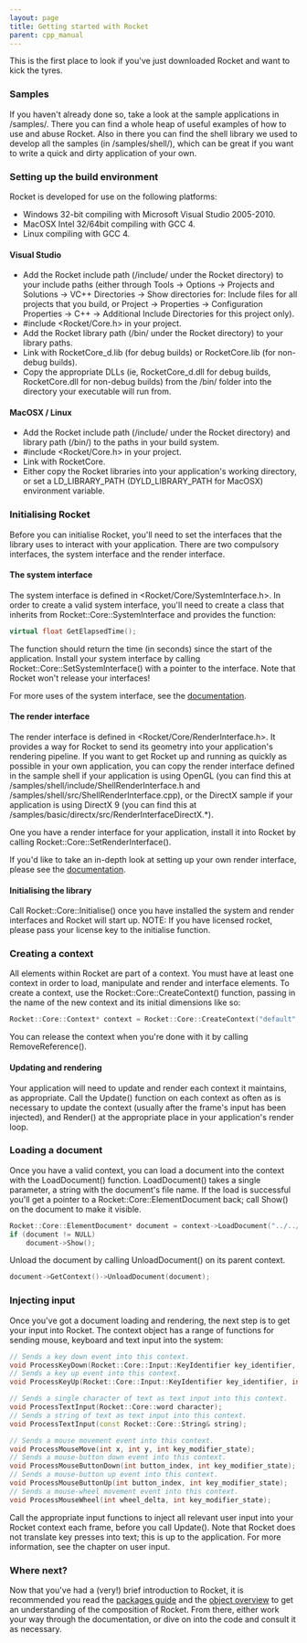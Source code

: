 ```yaml
---
layout: page
title: Getting started with Rocket
parent: cpp_manual
---
```


This is the first place to look if you've just downloaded Rocket and want to kick the tyres.

### Samples

If you haven't already done so, take a look at the sample applications in /samples/. There you can find a whole heap of useful examples of how to use and abuse Rocket. Also in there you can find the shell library we used to develop all the samples (in /samples/shell/), which can be great if you want to write a quick and dirty application of your own.

### Setting up the build environment

Rocket is developed for use on the following platforms:

* Windows 32-bit compiling with Microsoft Visual Studio 2005-2010.
* MacOSX Intel 32/64bit compiling with GCC 4.
* Linux compiling with GCC 4. 

#### Visual Studio

* Add the Rocket include path (/include/ under the Rocket directory) to your include paths (either through Tools -> Options -> Projects and Solutions -> VC++ Directories -> Show directories for: Include files for all projects that you build, or Project -> Properties -> Configuration Properties -> C++ -> Additional Include Directories for this project only).
* #include <Rocket/Core.h> in your project.
* Add the Rocket library path (/bin/ under the Rocket directory) to your library paths.
* Link with RocketCore_d.lib (for debug builds) or RocketCore.lib (for non-debug builds).
* Copy the appropriate DLLs (ie, RocketCore_d.dll for debug builds, RocketCore.dll for non-debug builds) from the /bin/ folder into the directory your executable will run from. 

#### MacOSX / Linux

* Add the Rocket include path (/include/ under the Rocket directory) and library path (/bin/) to the paths in your build system.
* #include <Rocket/Core.h> in your project.
* Link with RocketCore.
* Either copy the Rocket libraries into your application's working directory, or set a LD_LIBRARY_PATH (DYLD_LIBRARY_PATH for MacOSX) environment variable. 

### Initialising Rocket

Before you can initialise Rocket, you'll need to set the interfaces that the library uses to interact with your application. There are two compulsory interfaces, the system interface and the render interface.

#### The system interface

The system interface is defined in <Rocket/Core/SystemInterface.h>. In order to create a valid system interface, you'll need to create a class that inherits from Rocket::Core::SystemInterface and provides the function:

```cpp
virtual float GetElapsedTime();
```

The function should return the time (in seconds) since the start of the application. Install your system interface by calling Rocket::Core::SetSystemInterface() with a pointer to the interface. Note that Rocket won't release your interfaces!

For more uses of the system interface, see the [documentation](interfaces.html#the-system-interface).

#### The render interface

The render interface is defined in <Rocket/Core/RenderInterface.h>. It provides a way for Rocket to send its geometry into your application's rendering pipeline. If you want to get Rocket up and running as quickly as possible in your own application, you can copy the render interface defined in the sample shell if your application is using OpenGL (you can find this at /samples/shell/include/ShellRenderInterface.h and /samples/shell/src/ShellRenderInterface.cpp), or the DirectX sample if your application is using DirectX 9 (you can find this at /samples/basic/directx/src/RenderInterfaceDirectX.*).

One you have a render interface for your application, install it into Rocket by calling Rocket::Core::SetRenderInterface().

If you'd like to take an in-depth look at setting up your own render interface, please see the [documentation](interfaces.html#the-render-interface).

#### Initialising the library

Call Rocket::Core::Initialise() once you have installed the system and render interfaces and Rocket will start up.
NOTE: If you have licensed rocket, please pass your license key to the initialise function.

### Creating a context

All elements within Rocket are part of a context. You must have at least one context in order to load, manipulate and render and interface elements. To create a context, use the Rocket::Core::CreateContext() function, passing in the name of the new context and its initial dimensions like so:

```cpp
Rocket::Core::Context* context = Rocket::Core::CreateContext("default", Rocket::Core::Vector2i(1024, 768));
```

You can release the context when you're done with it by calling RemoveReference().

#### Updating and rendering

Your application will need to update and render each context it maintains, as appropriate. Call the Update() function on each context as often as is necessary to update the context (usually after the frame's input has been injected), and Render() at the appropriate place in your application's render loop.

### Loading a document

Once you have a valid context, you can load a document into the context with the LoadDocument() function. LoadDocument() takes a single parameter, a string with the document's file name. If the load is successful you'll get a pointer to a Rocket::Core::ElementDocument back; call Show() on the document to make it visible.

```cpp
Rocket::Core::ElementDocument* document = context->LoadDocument("../../assets/demo.rml");
if (document != NULL)
	document->Show();
```

Unload the document by calling UnloadDocument() on its parent context.

```cpp
document->GetContext()->UnloadDocument(document);
```

### Injecting input

Once you've got a document loading and rendering, the next step is to get your input into Rocket. The context object has a range of functions for sending mouse, keyboard and text input into the system:

```cpp
// Sends a key down event into this context.
void ProcessKeyDown(Rocket::Core::Input::KeyIdentifier key_identifier, int key_modifier_state);
// Sends a key up event into this context.
void ProcessKeyUp(Rocket::Core::Input::KeyIdentifier key_identifier, int key_modifier_state);

// Sends a single character of text as text input into this context.
void ProcessTextInput(Rocket::Core::word character);
// Sends a string of text as text input into this context.
void ProcessTextInput(const Rocket::Core::String& string);

// Sends a mouse movement event into this context.
void ProcessMouseMove(int x, int y, int key_modifier_state);
// Sends a mouse-button down event into this context.
void ProcessMouseButtonDown(int button_index, int key_modifier_state);
// Sends a mouse-button up event into this context.
void ProcessMouseButtonUp(int button_index, int key_modifier_state);
// Sends a mouse-wheel movement event into this context.
void ProcessMouseWheel(int wheel_delta, int key_modifier_state);
```

Call the appropriate input functions to inject all relevant user input into your Rocket context each frame, before you call Update(). Note that Rocket does not translate key presses into text; this is up to the application. For more information, see the chapter on user input.

### Where next?

Now that you've had a (very!) brief introduction to Rocket, it is recommended you read the [packages guide](packages.md) and the [object overview](core_overview.md) to get an understanding of the composition of Rocket. From there, either work your way through the documentation, or dive on into the code and consult it as necessary. 
